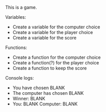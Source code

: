 This is a game.

Variables:

- Create a variable for the computer choice
- Create a variable for the player choice
- Create a variable for the score

Functions:
- Create a function for the computer choice
- Create a function(?) for the player choice
- Create a function to keep the score

Console logs:
- You have chosen BLANK
- The computer has chosen BLANK
- Winner: BLANK
- You: BLANK Computer: BLANK